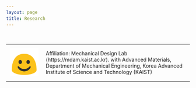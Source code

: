 ```yaml
---
layout: page
title: Research
---
```


<br/>

<div id="image-table">
    <table>
	    <tr>
    	    <td style="padding:10px">
        	    <img src="/assets/img/test.png" width="400"/>
      	    </td>
	    <td style="padding:10px">
		    Affiliation: Mechanical Design Lab (https://mdam.kaist.ac.kr). with Advanced Materials, Department of Mechanical Engineering, Korea Advanced Institute of Science and Technology (KAIST)
            </td>
        </tr>
    </table>
</div>

<br/>
